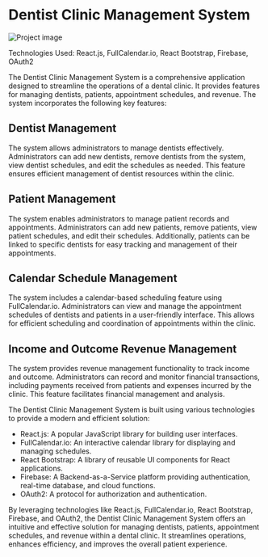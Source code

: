# Dentist Clinic Management System

![Project image](https://i.ibb.co/N7gRsmV/Screenshot-2023-11-08-215009.png)

Technologies Used: React.js, FullCalendar.io, React Bootstrap, Firebase, OAuth2

The Dentist Clinic Management System is a comprehensive application designed to streamline the operations of a dental clinic. It provides features for managing dentists, patients, appointment schedules, and revenue. The system incorporates the following key features:

## Dentist Management
The system allows administrators to manage dentists effectively. Administrators can add new dentists, remove dentists from the system, view dentist schedules, and edit the schedules as needed. This feature ensures efficient management of dentist resources within the clinic.

## Patient Management
The system enables administrators to manage patient records and appointments. Administrators can add new patients, remove patients, view patient schedules, and edit their schedules. Additionally, patients can be linked to specific dentists for easy tracking and management of their appointments.

## Calendar Schedule Management
The system includes a calendar-based scheduling feature using FullCalendar.io. Administrators can view and manage the appointment schedules of dentists and patients in a user-friendly interface. This allows for efficient scheduling and coordination of appointments within the clinic.

## Income and Outcome Revenue Management
The system provides revenue management functionality to track income and outcome. Administrators can record and monitor financial transactions, including payments received from patients and expenses incurred by the clinic. This feature facilitates financial management and analysis.

The Dentist Clinic Management System is built using various technologies to provide a modern and efficient solution:

- React.js: A popular JavaScript library for building user interfaces.
- FullCalendar.io: An interactive calendar library for displaying and managing schedules.
- React Bootstrap: A library of reusable UI components for React applications.
- Firebase: A Backend-as-a-Service platform providing authentication, real-time database, and cloud functions.
- OAuth2: A protocol for authorization and authentication.

By leveraging technologies like React.js, FullCalendar.io, React Bootstrap, Firebase, and OAuth2, the Dentist Clinic Management System offers an intuitive and effective solution for managing dentists, patients, appointment schedules, and revenue within a dental clinic. It streamlines operations, enhances efficiency, and improves the overall patient experience.

